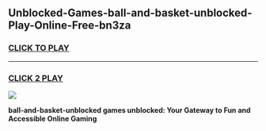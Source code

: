 
## Unblocked-Games-ball-and-basket-unblocked-Play-Online-Free-bn3za
<h3>
<a href="https://premium76.site?title=ball-and-basket-unblocked&ref=26A">CLICK TO PLAY</a></h3>
<hr>

<h3>
<a href="https://premium76.site?title=ball-and-basket-unblocked&ref=26A">CLICK 2 PLAY</a>
  
</h3>

<a href="https://premium76.site?title=ball-and-basket-unblocked&ref=26A"><img src="https://clearcache.store/games.png"></a>


**ball-and-basket-unblocked games unblocked: Your Gateway to Fun and Accessible Online Gaming**
